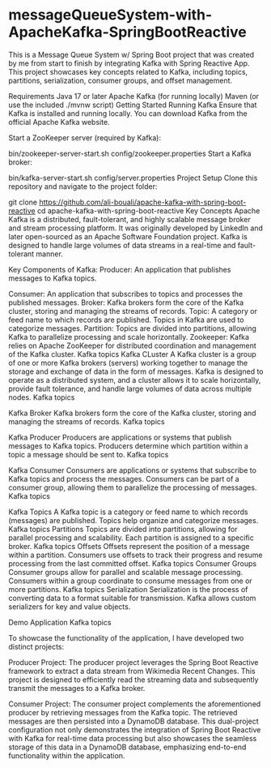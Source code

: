 # messageQueueSystem-with-ApacheKafka-SpringBootReactive
This is a Message Queue System w/ Spring Boot project that was created by me from start to finish by integrating Kafka with Spring Reactive App. 
This project showcases key concepts related to Kafka, including topics, partitions, serialization, consumer groups, and offset management.

Requirements
Java 17 or later
Apache Kafka (for running locally)
Maven (or use the included ./mvnw script)
Getting Started
Running Kafka
Ensure that Kafka is installed and running locally. You can download Kafka from the official Apache Kafka website.

Start a ZooKeeper server (required by Kafka):

bin/zookeeper-server-start.sh config/zookeeper.properties
Start a Kafka broker:

bin/kafka-server-start.sh config/server.properties
Project Setup
Clone this repository and navigate to the project folder:

git clone https://github.com/ali-bouali/apache-kafka-with-spring-boot-reactive
cd apache-kafka-with-spring-boot-reactive
Key Concepts
Apache Kafka is a distributed, fault-tolerant, and highly scalable message broker and stream processing platform. It was originally developed by LinkedIn and later open-sourced as an Apache Software Foundation project. Kafka is designed to handle large volumes of data streams in a real-time and fault-tolerant manner.

Key Components of Kafka: Producer: An application that publishes messages to Kafka topics.

Consumer: An application that subscribes to topics and processes the published messages.
Broker: Kafka brokers form the core of the Kafka cluster, storing and managing the streams of records.
Topic: A category or feed name to which records are published. Topics in Kafka are used to categorize messages.
Partition: Topics are divided into partitions, allowing Kafka to parallelize processing and scale horizontally.
Zookeeper: Kafka relies on Apache ZooKeeper for distributed coordination and management of the Kafka cluster. Kafka topics
Kafka CLuster
A Kafka cluster is a group of one or more Kafka brokers (servers) working together to manage the storage and exchange of data in the form of messages. Kafka is designed to operate as a distributed system, and a cluster allows it to scale horizontally, provide fault tolerance, and handle large volumes of data across multiple nodes. Kafka topics

Kafka Broker
Kafka brokers form the core of the Kafka cluster, storing and managing the streams of records. Kafka topics

Kafka Producer
Producers are applications or systems that publish messages to Kafka topics. Producers determine which partition within a topic a message should be sent to. Kafka topics

Kafka Consumer
Consumers are applications or systems that subscribe to Kafka topics and process the messages. Consumers can be part of a consumer group, allowing them to parallelize the processing of messages. Kafka topics

Kafka Topics
A Kafka topic is a category or feed name to which records (messages) are published. Topics help organize and categorize messages. Kafka topics
Partitions
Topics are divided into partitions, allowing for parallel processing and scalability. Each partition is assigned to a specific broker. Kafka topics
Offsets
Offsets represent the position of a message within a partition. Consumers use offsets to track their progress and resume processing from the last committed offset. Kafka topics
Consumer Groups
Consumer groups allow for parallel and scalable message processing. Consumers within a group coordinate to consume messages from one or more partitions. Kafka topics
Serialization
Serialization is the process of converting data to a format suitable for transmission. Kafka allows custom serializers for key and value objects.

Demo Application
Kafka topics

To showcase the functionality of the application, I have developed two distinct projects:

Producer Project: The producer project leverages the Spring Boot Reactive framework to extract a data stream from Wikimedia Recent Changes. This project is designed to efficiently read the streaming data and subsequently transmit the messages to a Kafka broker.

Consumer Project: The consumer project complements the aforementioned producer by retrieving messages from the Kafka topic. The retrieved messages are then persisted into a DynamoDB database. This dual-project configuration not only demonstrates the integration of Spring Boot Reactive with Kafka for real-time data processing but also showcases the seamless storage of this data in a DynamoDB database, emphasizing end-to-end functionality within the application.
